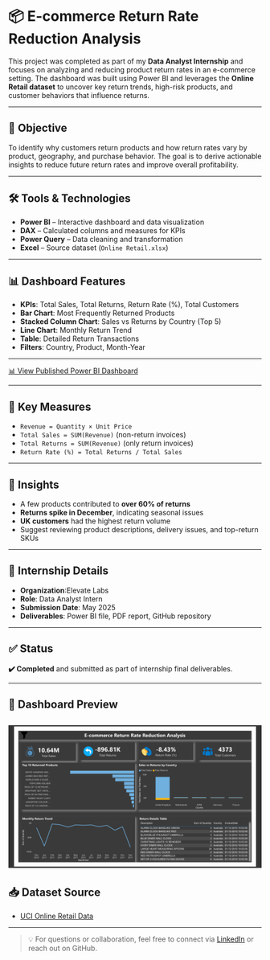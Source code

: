 # 📦 E-commerce Return Rate Reduction Analysis

This project was completed as part of my **Data Analyst Internship** and focuses on analyzing and reducing product return rates in an e-commerce setting. The dashboard was built using Power BI and leverages the **Online Retail dataset** to uncover key return trends, high-risk products, and customer behaviors that influence returns.

---

## 🎯 Objective

To identify why customers return products and how return rates vary by product, geography, and purchase behavior. The goal is to derive actionable insights to reduce future return rates and improve overall profitability.

---

## 🛠 Tools & Technologies

- **Power BI** – Interactive dashboard and data visualization  
- **DAX** – Calculated columns and measures for KPIs  
- **Power Query** – Data cleaning and transformation  
- **Excel** – Source dataset (`Online Retail.xlsx`)  

---

## 📊 Dashboard Features

- **KPIs**: Total Sales, Total Returns, Return Rate (%), Total Customers  
- **Bar Chart**: Most Frequently Returned Products  
- **Stacked Column Chart**: Sales vs Returns by Country (Top 5)  
- **Line Chart**: Monthly Return Trend  
- **Table**: Detailed Return Transactions  
- **Filters**: Country, Product, Month-Year  

---
[📊 View Published Power BI Dashboard](https://app.powerbi.com/view?r=eyJrIjoiMzFlMTQ4YjAtZGM2My00ZTE3LWE4MmQtMWM5MTBiZGY1MDk5IiwidCI6IjUwMTcxNjkxLTExNDItNDFjMi1hNzZjLWM2MDljZDExMmYzZiJ9)


---

## 📌 Key Measures

- `Revenue = Quantity × Unit Price`  
- `Total Sales = SUM(Revenue)` (non-return invoices)  
- `Total Returns = SUM(Revenue)` (only return invoices)  
- `Return Rate (%) = Total Returns / Total Sales`

---

## 🧠 Insights

- A few products contributed to **over 60% of returns**  
- **Returns spike in December**, indicating seasonal issues  
- **UK customers** had the highest return volume  
- Suggest reviewing product descriptions, delivery issues, and top-return SKUs

---

## 📅 Internship Details

- **Organization**:Elevate Labs  
- **Role**: Data Analyst Intern
- **Submission Date**: May 2025  
- **Deliverables**: Power BI file, PDF report, GitHub repository  

---

## ✅ Status

**✔️ Completed** and submitted as part of internship final deliverables.

---

## 📸 Dashboard Preview

![Dashboard Screenshot](PROJECT_1/Dashboard.png)
---

## 📥 Dataset Source

- [UCI Online Retail Data](https://archive.ics.uci.edu/ml/datasets/Online+Retail)

---

> 💡 For questions or collaboration, feel free to connect via [LinkedIn](https://www.linkedin.com/in/tejas-data-analyst/) or reach out on GitHub.


